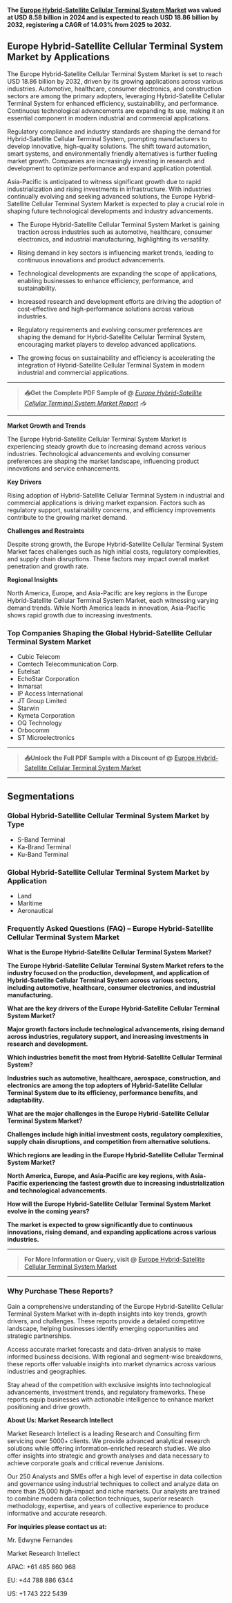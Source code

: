 <p><strong>The <a href="https://www.marketresearchintellect.com/download-sample/?rid=1013015&amp;utm_source=Pulse-April-Europe&amp;utm_medium=852">Europe Hybrid-Satellite Cellular Terminal System Market</a> was valued at USD 8.58 billion in 2024 and is expected to reach USD 18.86 billion by 2032, registering a CAGR of 14.03% from 2025 to 2032.</strong></p><h2>Europe Hybrid-Satellite Cellular Terminal System Market by Applications&nbsp;</h2><p><p>The Europe Hybrid-Satellite Cellular Terminal System Market is set to reach USD 18.86 billion by 2032, driven by its growing applications across various industries. Automotive, healthcare, consumer electronics, and construction sectors are among the primary adopters, leveraging Hybrid-Satellite Cellular Terminal System for enhanced efficiency, sustainability, and performance. Continuous technological advancements are expanding its use, making it an essential component in modern industrial and commercial applications.</p><p>Regulatory compliance and industry standards are shaping the demand for Hybrid-Satellite Cellular Terminal System, prompting manufacturers to develop innovative, high-quality solutions. The shift toward automation, smart systems, and environmentally friendly alternatives is further fueling market growth. Companies are increasingly investing in research and development to optimize performance and expand application potential.</p><p>Asia-Pacific is anticipated to witness significant growth due to rapid industrialization and rising investments in infrastructure. With industries continually evolving and seeking advanced solutions, the Europe Hybrid-Satellite Cellular Terminal System Market is expected to play a crucial role in shaping future technological developments and industry advancements.</p></p><ul><li><p>The Europe Hybrid-Satellite Cellular Terminal System Market is gaining traction across industries such as automotive, healthcare, consumer electronics, and industrial manufacturing, highlighting its versatility.</p></li><li><p>Rising demand in key sectors is influencing market trends, leading to continuous innovations and product advancements.</p></li><li><p>Technological developments are expanding the scope of applications, enabling businesses to enhance efficiency, performance, and sustainability.</p></li><li><p>Increased research and development efforts are driving the adoption of cost-effective and high-performance solutions across various industries.</p></li><li><p>Regulatory requirements and evolving consumer preferences are shaping the demand for Hybrid-Satellite Cellular Terminal System, encouraging market players to develop advanced applications.</p></li><li><p>The growing focus on sustainability and efficiency is accelerating the integration of Hybrid-Satellite Cellular Terminal System in modern industrial and commercial applications.</p></li></ul><hr /><blockquote><p><strong><span class="font-[700]">📥Get the Complete PDF Sample of @ </span></strong><em><span class="font-[700]"><a href="https://www.marketresearchintellect.com/download-sample/?rid=1013015&amp;utm_source=Pulse-April-Europe&amp;utm_medium=852" target="_blank" data-tracking-control-name="article-ssr-frontend-pulse_little-text-block" data-tracking-will-navigate="" data-test-link="">Europe Hybrid-Satellite Cellular Terminal System Market Report</a>&nbsp;📥</span></em></p></blockquote><hr /><p class="" data-start="77" data-end="360"><strong data-start="77" data-end="105">Market Growth and Trends</strong></p><p class="" data-start="77" data-end="360">The Europe Hybrid-Satellite Cellular Terminal System Market is experiencing steady growth due to increasing demand across various industries. Technological advancements and evolving consumer preferences are shaping the market landscape, influencing product innovations and service enhancements.</p><p class="" data-start="362" data-end="606"><strong data-start="362" data-end="377">Key Drivers</strong></p><p class="" data-start="362" data-end="606">Rising adoption of Hybrid-Satellite Cellular Terminal System in industrial and commercial applications is driving market expansion. Factors such as regulatory support, sustainability concerns, and efficiency improvements contribute to the growing market demand.</p><p class="" data-start="608" data-end="849"><strong data-start="608" data-end="637">Challenges and Restraints</strong></p><p class="" data-start="608" data-end="849">Despite strong growth, the Europe Hybrid-Satellite Cellular Terminal System Market faces challenges such as high initial costs, regulatory complexities, and supply chain disruptions. These factors may impact overall market penetration and growth rate.</p><p class="" data-start="851" data-end="1095"><strong data-start="851" data-end="872">Regional Insights</strong></p><p class="" data-start="851" data-end="1095">North America, Europe, and Asia-Pacific are key regions in the Europe Hybrid-Satellite Cellular Terminal System Market, each witnessing varying demand trends. While North America leads in innovation, Asia-Pacific shows rapid growth due to increasing investments.</p><p><h3>Top Companies Shaping the Global Hybrid-Satellite Cellular Terminal System Market </h3><ul><li>Cubic Telecom</li><li>Comtech Telecommunication Corp.</li><li>Eutelsat</li><li>EchoStar Corporation</li><li>Inmarsat</li><li>IP Access International</li><li>JT Group Limited</li><li>Starwin</li><li>Kymeta Corporation</li><li>OQ Technology</li><li>Orbocomm</li><li>ST Microelectronics</li></ul></p><hr /><blockquote><p><strong>📥Unlock the Full PDF Sample with a Discount of @</strong> <a href="https://www.marketresearchintellect.com/ask-for-discount/?rid=1013015&amp;utm_source=Pulse-April-Europe&amp;utm_medium=852">Europe Hybrid-Satellite Cellular Terminal System Market</a></p></blockquote><hr /><p><h2>Segmentations</h2><h3>Global Hybrid-Satellite Cellular Terminal System Market by Type</h3><ul><li>S-Band Terminal</li><li>Ka-Brand Terminal</li><li>Ku-Band Terminal</li></ul><h3>Global Hybrid-Satellite Cellular Terminal System Market by Application</h3><ul><li>Land</li><li>Maritime</li><li>Aeronautical</li></ul></p><h3><strong>Frequently Asked Questions (FAQ) &ndash; Europe Hybrid-Satellite Cellular Terminal System Market</strong></h3><p><strong>What is the Europe Hybrid-Satellite Cellular Terminal System Market?</strong></p><p><strong>The Europe Hybrid-Satellite Cellular Terminal System Market refers to the industry focused on the production, development, and application of Hybrid-Satellite Cellular Terminal System across various sectors, including automotive, healthcare, consumer electronics, and industrial manufacturing.</strong></p><p><strong>What are the key drivers of the Europe Hybrid-Satellite Cellular Terminal System Market?</strong></p><p><strong>Major growth factors include technological advancements, rising demand across industries, regulatory support, and increasing investments in research and development.</strong></p><p><strong>Which industries benefit the most from Hybrid-Satellite Cellular Terminal System?</strong></p><p><strong>Industries such as automotive, healthcare, aerospace, construction, and electronics are among the top adopters of Hybrid-Satellite Cellular Terminal System due to its efficiency, performance benefits, and adaptability.</strong></p><p><strong>What are the major challenges in the Europe Hybrid-Satellite Cellular Terminal System Market?</strong></p><p><strong>Challenges include high initial investment costs, regulatory complexities, supply chain disruptions, and competition from alternative solutions.</strong></p><p><strong>Which regions are leading in the Europe Hybrid-Satellite Cellular Terminal System Market?</strong></p><p><strong>North America, Europe, and Asia-Pacific are key regions, with Asia-Pacific experiencing the fastest growth due to increasing industrialization and technological advancements.</strong></p><p><strong>How will the Europe Hybrid-Satellite Cellular Terminal System Market evolve in the coming years?</strong></p><p><strong>The market is expected to grow significantly due to continuous innovations, rising demand, and expanding applications across various industries.</strong></p><hr /><blockquote><p><span class="font-[700]"><strong>For More Information or Query, visit&nbsp;@</strong>&nbsp;</span><span class="font-[700]"><a href="https://www.marketresearchintellect.com/product/global-hybrid-satellite-cellular-terminal-system-market/?utm_source=Linkedin&utm_medium=852" target="_blank" data-tracking-control-name="article-ssr-frontend-pulse_little-text-block" data-tracking-will-navigate="" data-test-link="">Europe Hybrid-Satellite Cellular Terminal System Market</a></span></p></blockquote><hr /><h3><strong data-start="0" data-end="31">Why Purchase These Reports?</strong></h3><p class="" data-start="35" data-end="297">Gain a comprehensive understanding of the Europe Hybrid-Satellite Cellular Terminal System Market with in-depth insights into key trends, growth drivers, and challenges. These reports provide a detailed competitive landscape, helping businesses identify emerging opportunities and strategic partnerships.</p><p class="" data-start="299" data-end="540">Access accurate market forecasts and data-driven analysis to make informed business decisions. With regional and segment-wise breakdowns, these reports offer valuable insights into market dynamics across various industries and geographies.</p><p class="" data-start="542" data-end="784">Stay ahead of the competition with exclusive insights into technological advancements, investment trends, and regulatory frameworks. These reports equip businesses with actionable intelligence to enhance market positioning and drive growth.</p><p><strong><span class="font-[700]">About Us: Market Research Intellect</span></strong></p><p><span class="">Market Research Intellect is a leading Research and Consulting firm servicing over 5000+ clients. We provide advanced analytical research solutions while offering information-enriched research studies.&nbsp;</span>We also offer insights into strategic and growth analyses and data necessary to achieve corporate goals and critical revenue Janisions.</p><p><span class="">Our 250 Analysts and SMEs offer a high level of expertise in data collection and governance using industrial techniques to collect and analyze data on more than 25,000 high-impact and niche markets. Our analysts are trained to combine modern data collection techniques, superior research methodology, expertise, and years of collective experience to produce informative and accurate research.</span></p><p><strong>For inquiries please contact us at:</strong></p><p>Mr. Edwyne Fernandes</p><p>Market Research Intellect</p><p>APAC: +61 485 860 968</p><p>EU: +44 788 886 6344</p><p>US: +1 743 222 5439</p>